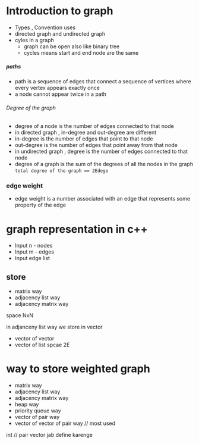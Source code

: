 # Introduction to graph 
- Types , Convention uses
- directed graph and undirected graph
- cyles in a graph 
  - graph can be open also like binary tree
  - cycles means start and end node are the same 

##### paths 

- path is a sequence of edges that connect a sequence of vertices where every vertex appears exactly once
- a node cannot appear twice in a path
###### Degree of the graph

- degree of a node is the number of edges connected to that node
- in directed graph , in-degree and out-degree are different
- in-degree is the number of edges that point to that node
- out-degree is the number of edges that point away from that node
- in undirected graph , degree is the number of edges connected to that node
- degree of a graph is the sum of the degrees of all the nodes in the graph
`total degree of the graph == 2Edege`

### edge weight 
- edge weight is a number associated with an edge that represents some property of the edge


# graph representation in c++
- Input n - nodes
- Input m - edges
- Input edge list


## store 
- matrix way 
- adjacency list way
- adjacency matrix way
 

space NxN

in adjanceny list way we store in vector
- vector of vector
- vector of list
 spcae 2E

# way to store weighted graph
- matrix way
- adjacency list way
- adjacency matrix way
- heap way
- priority queue way
- vector of pair way
- vector of vector of pair way   // most used

int // pair vector jab define karenge
